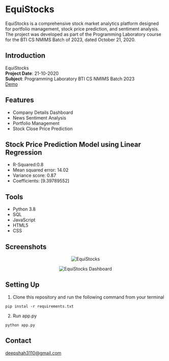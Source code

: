 # EquiStocks
EquiStocks is a comprehensive stock market analytics platform designed for portfolio management, stock price prediction, and sentiment analysis. The project was developed as part of the Programming Laboratory course for the BTI CS NMIMS Batch of 2023, dated October 21, 2020.
<!-- DOCUMENTATION -->
## Introduction
EquiStocks
<br/>
**Project Date**: 21-10-2020
<br/>
**Subject**: Programming Laboratory BTI CS NMIMS Batch 2023
<br/>
[Demo](https://youtu.be/p01KfDET9OE)

## Features
<ul>
<li>Company Details Dashboard</li>
<li>News Sentiment Analysis</li>
<li>Portfolio Management</li>
<li>Stock Close Price Prediction</li>
</ul>
 

## Stock Price Prediction Model using Linear Regression
<ul>
  <li>R-Squared:0.8</li>
  <li>Mean squared error: 14.02</li>
  <li>Variance score: 0.87</li>
  <li>Coefficients: [9.39789552]</li>  


</ul>

## Tools
<ul>  
<li>Python 3.8</li>  
<li>SQL</li>  
<li>JavaScript</li>  
<li>HTML5</li>  
<li>CSS</li>  
</ul>

## Screenshots

<p align="center">
    <img src="https://i.imgur.com/Eka7E1A.jpeg" alt="EquiStocks" height="">
  </a>
</p>
<p align="center">
    <img src="https://i.imgur.com/F5ON81r.jpeg" alt="EquiStocks Dashboard" height="">
  </a>
</p>


## Setting Up


1. Clone this repository and run the following command from your terminal

```
pip instal -r requirements.txt
```

2. Run app.py
```
python app.py
```


<!-- CONTACT -->
## Contact
deepshah3110@gmail.com

